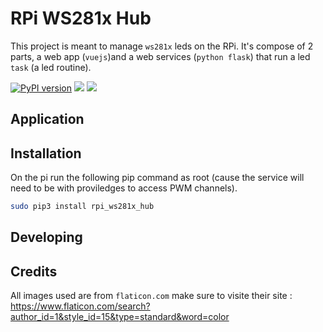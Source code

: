 # RPi WS281x Hub

This project is meant to manage `ws281x` leds on the RPi. It's compose of 2 parts, a web app (`vuejs`)and a web services (`python flask`) that run a led `task` (a led routine).

[![PyPI version](https://badge.fury.io/py/rpi-ws281x-hub.svg)](https://badge.fury.io/py/rpi-ws281x-hub) ![](https://badgen.net/badge/license/MIT/blue) [![](https://badgen.net/badge/code/github/black?icon=github)](https://github.com/vrince/rpi-ws281x-hub)


## Application


## Installation

On the pi run the following pip command as root (cause the service will need to be with proviledges to access PWM channels).

```bash
sudo pip3 install rpi_ws281x_hub
```

## Developing

## Credits

All images used are from `flaticon.com` make sure to visite their site :
https://www.flaticon.com/search?author_id=1&style_id=15&type=standard&word=color